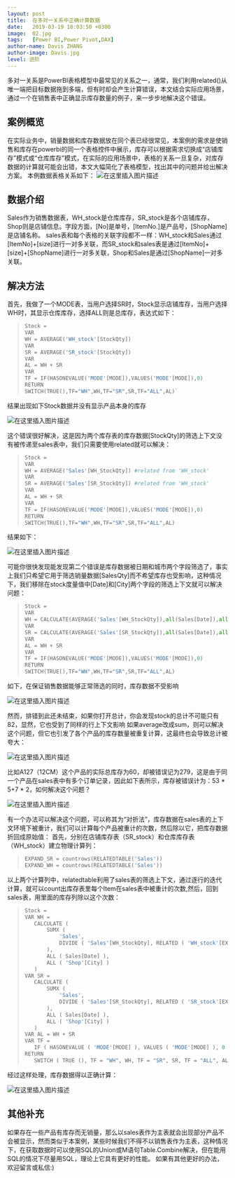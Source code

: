 ```yaml
---
layout: post
title:  在多对一关系中正确计算数据
date:   2019-03-19 10:03:50 +0300
image:  02.jpg
tags:   [Power BI,Power Pivot,DAX]
author-name: Davis ZHANG
author-image: Davis.jpg
level: 进阶
---
```



多对一关系是PowerBI表格模型中最常见的关系之一，通常，我们利用related()从唯一端把目标数据拖到多端，但有时却会产生计算错误，本文结合实际应用场景，通过一个在销售表中正确显示库存数量的例子，来一步步地解决这个错误。

## 案例概览
在实际业务中，销量数据和库存数据放在同个表已经很常见，本案例的需求是使销售和库存在powerbi的同一个表格控件中展示，库存可以根据需求切换成“店铺库存”模式或“仓库库存”模式，在实际的应用场景中，表格的关系一旦复杂，对库存数据的计算就可能会出错，本文大幅简化了表格模型，找出其中的问题并给出解决方案。
本例数据表格关系如下：
![在这里插入图片描述](https://img-blog.csdnimg.cn/2019031911075910.png?x-oss-process=image/watermark,type_ZmFuZ3poZW5naGVpdGk,shadow_10,text_d3d3LmQtYmkudGVjaA==,size_16,color_FFFFFF,t_70)


## 数据介绍  
Sales作为销售数据表，WH_stock是仓库库存，SR_stock是各个店铺库存，Shop则是店铺信息。字段方面，[No]是单号，[ItemNo.]是产品号，[ShopName]是店铺名称。
sales表和每个表格的关联字段都不一样：WH_stock和Sales通过[ItemNo]+[size]进行一对多关联，而SR_stock和sales表是通过[ItemNo]+[size]+[ShopName]进行一对多关联，Shop和Sales是通过[ShopName]一对多关联。

## 解决方法
首先，我做了一个MODE表，当用户选择SR时，Stock显示店铺库存，当用户选择WH时，其显示仓库库存，选择ALL则是总库存，表达式如下：

>```Python
>Stock = 
>VAR
>WH = AVERAGE('WH_stock'[StockQty])
>VAR
>SR = AVERAGE('SR_stock'[StockQty])
>VAR
>AL = WH + SR
>VAR
>TF = IF(HASONEVALUE('MODE'[MODE]),VALUES('MODE'[MODE]),0)
>RETURN
>SWITCH(TRUE(),TF="WH",WH,TF="SR",SR,TF="ALL",AL)`
>```

结果出现如下Stock数据并没有显示产品本身的库存

![在这里插入图片描述](https://img-blog.csdnimg.cn/20191127154042533.png?x-oss-process=image/watermark,type_ZmFuZ3poZW5naGVpdGk,shadow_10,text_d3d3LmQtYmkudGVjaA==,size_16,color_FFFFFF,t_70)

这个错误很好解决，这是因为两个库存表的库存数据[StockQty]的筛选上下文没有被传递至sales表中，我们只需要使用related就可以解决：

>```Python
>Stock = 
>VAR
>WH = AVERAGE('Sales'[WH_StockQty]) #related from 'WH_stock'  
>VAR
>SR = AVERAGE('Sales'[SR_StockQty]) #related from 'WH_stock'  
>VAR
>AL = WH + SR
>VAR
>TF = IF(HASONEVALUE('MODE'[MODE]),VALUES('MODE'[MODE]),0)
>RETURN
>SWITCH(TRUE(),TF="WH",WH,TF="SR",SR,TF="ALL",AL)
>```

结果如下：  

![在这里插入图片描述](https://img-blog.csdnimg.cn/20191127154217347.png?x-oss-process=image/watermark,type_ZmFuZ3poZW5naGVpdGk,shadow_10,text_d3d3LmQtYmkudGVjaA==,size_16,color_FFFFFF,t_70)

可能你很快发现能发现第二个错误是库存数据被日期和城市两个字段筛选了，事实上我们只希望它用于筛选销量数据[SalesQty]而不希望库存也受影响，这种情况下，我们移除在stock度量值中[Date]和[City]两个字段的筛选上下文就可以解决问题：

>```Python
>Stock = 
>VAR
>WH = CALCULATE(AVERAGE('Sales'[WH_StockQty]),all(Sales[Date]),all(Shop[City]))
>VAR
>SR = CALCULATE(AVERAGE('Sales'[SR_StockQty]),all(Sales[Date]),all(Shop[City]))
>VAR
>AL = WH + SR
>VAR
>TF = IF(HASONEVALUE('MODE'[MODE]),VALUES('MODE'[MODE]),0)
>RETURN
>SWITCH(TRUE(),TF="WH",WH,TF="SR",SR,TF="ALL",AL)
>```

如下，在保证销售数据能够正常筛选的同时，库存数据不受影响

![在这里插入图片描述](https://img-blog.csdnimg.cn/20191127154953452.png?x-oss-process=image/watermark,type_ZmFuZ3poZW5naGVpdGk,shadow_10,text_d3d3LmQtYmkudGVjaA==,size_16,color_FFFFFF,t_70)

然而，排错到此还未结束，如果你打开总计，你会发现stock的总计不可能只有82，显然，它也受到了同样的行上下文影响
如果average改成sum，则可以解决这个问题，但它也引发了各个产品的库存数量被重复计算，这最终也会导致总计被夸大：

![在这里插入图片描述](https://img-blog.csdnimg.cn/20191127155124933.png?x-oss-process=image/watermark,type_ZmFuZ3poZW5naGVpdGk,shadow_10,text_d3d3LmQtYmkudGVjaA==,size_16,color_FFFFFF,t_70)

比如A127（12CM）这个产品的实际总库存为60，却被错误记为279，这是由于同一个产品在sales表中有多个订单记录，因此如下表所示，库存被错误计为：53 * 5+7 * 2，如何解决这个问题？

![在这里插入图片描述](https://img-blog.csdnimg.cn/20190319131224944.png)

有一个办法可以解决这个问题，可以称其为“对折法”，库存数据在sales表的上下文环境下被重计，我们可以计算每个产品被重计的次数，然后除以它，把库存数据折回成原始值：
首先，分别在店铺库存表（SR_stock）和仓库库存表（WH_stock）建立物理计算列：

>```Python
>EXPAND_SR = countrows(RELATEDTABLE('Sales'))
>EXPAND_WH = countrows(RELATEDTABLE('Sales'))
>```

以上两个计算列中，relatedtable利用了sales表的筛选上下文，通过逐行的迭代计算，就可以count出库存表里每个Item在sales表中被重计的次数,然后，回到sales表，用里面的库存列除以这个次数：

>```Python
>Stock =
>VAR WH =
>    CALCULATE (
>        SUMX (
>            'Sales',
>            DIVIDE ( 'Sales'[WH_StockQty], RELATED ( 'WH_stock'[EXPAND_WH] ) )
>        ),
>        ALL ( Sales[Date] ),
>        ALL ( 'Shop'[City] )
>    )
>VAR SR =
>    CALCULATE (
>        SUMX (
>            'Sales',
>            DIVIDE ( 'Sales'[SR_StockQty], RELATED ( 'SR_stock'[EXPAND_SR] ) )
>        ),
>        ALL ( Sales[Date] ),
>        ALL ( 'Shop'[City] )
>    )
>VAR AL = WH + SR
>VAR TF =
>    IF ( HASONEVALUE ( 'MODE'[MODE] ), VALUES ( 'MODE'[MODE] ), 0 )
>RETURN
>    SWITCH ( TRUE (), TF = "WH", WH, TF = "SR", SR, TF = "ALL", AL )
>```

经过这样处理，库存数据得以正确计算：

![在这里插入图片描述](https://img-blog.csdnimg.cn/20191127161720200.png?x-oss-process=image/watermark,type_ZmFuZ3poZW5naGVpdGk,shadow_10,text_d3d3LmQtYmkudGVjaA==,size_16,color_FFFFFF,t_70)

## 其他补充
如果存在一些产品有库存而无销量，那么以sales表作为主表就会出现部分产品不会被显示，然而类似于本案例，某些时候我们不得不以销售表作为主表，这种情况下，在获取数据时可以使用SQL的Union或M语句Table.Combine解决，但在能用SQL的情况下尽量用SQL，理论上它具有更好的性能。
如果有其他更好的办法，欢迎留言或私信:)








